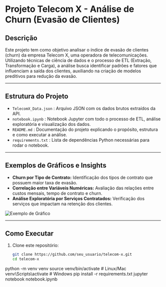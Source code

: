 # Projeto Telecom X - Análise de Churn (Evasão de Clientes)

## Descrição

Este projeto tem como objetivo analisar o índice de evasão de clientes (churn) da empresa Telecom X, uma operadora de telecomunicações. Utilizando técnicas de ciência de dados e o processo de ETL (Extração, Transformação e Carga), a análise busca identificar padrões e fatores que influenciam a saída dos clientes, auxiliando na criação de modelos preditivos para redução da evasão.

---

## Estrutura do Projeto

- `TelecomX_Data.json` : Arquivo JSON com os dados brutos extraídos da API.
- `notebook.ipynb` : Notebook Jupyter com todo o processo de ETL, análise exploratória e visualização dos dados.
- `README.md` : Documentação do projeto explicando o propósito, estrutura e como executar a análise.
- `requirements.txt` : Lista de dependências Python necessárias para rodar o notebook.

---

## Exemplos de Gráficos e Insights

- **Churn por Tipo de Contrato:** Identificação dos tipos de contrato que possuem maior taxa de evasão.
- **Correlação entre Variáveis Numéricas:** Avaliação das relações entre custos mensais, tempo de contrato e churn.
- **Análise Exploratória por Serviços Contratados:** Verificação dos serviços que impactam na retenção dos clientes.

![Exemplo de Gráfico](exemplo_grafico.png)  <!-- se você gerar e salvar uma imagem, pode linkar aqui -->

---

## Como Executar

1. Clone este repositório:
   ```bash
   git clone https://github.com/seu_usuario/telecom-x.git
   cd telecom-x
python -m venv venv
source venv/bin/activate  # Linux/Mac
venv\Scripts\activate     # Windows
pip install -r requirements.txt
jupyter notebook notebook.ipynb
